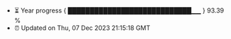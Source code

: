 - ⏳ Year progress { ████████████████████████████▁▁ } 93.39 %
- ⏰ Updated on Thu, 07 Dec 2023 21:15:18 GMT

